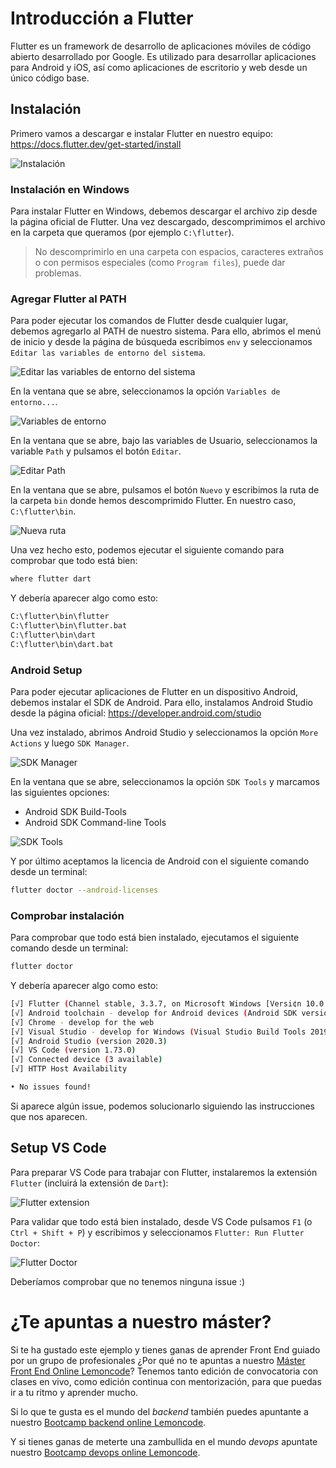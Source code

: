# Introducción a Flutter

Flutter es un framework de desarrollo de aplicaciones móviles de código abierto desarrollado por Google. Es utilizado para desarrollar aplicaciones para Android y iOS, así como aplicaciones de escritorio y web desde un único código base.

## Instalación

Primero vamos a descargar e instalar Flutter en nuestro equipo: https://docs.flutter.dev/get-started/install

![Instalación](./images/00-install.jpg)

### Instalación en Windows

Para instalar Flutter en Windows, debemos descargar el archivo zip desde la página oficial de Flutter. Una vez descargado, descomprimimos el archivo en la carpeta que queramos (por ejemplo `C:\flutter`).

> No descomprimirlo en una carpeta con espacios, caracteres extraños o con permisos especiales (como `Program files`), puede dar problemas.

### Agregar Flutter al PATH

Para poder ejecutar los comandos de Flutter desde cualquier lugar, debemos agregarlo al PATH de nuestro sistema. Para ello, abrimos el menú de inicio y desde la página de búsqueda escribimos `env` y seleccionamos `Editar las variables de entorno del sistema`.

![Editar las variables de entorno del sistema](./images/01-env-variables.jpg)

En la ventana que se abre, seleccionamos la opción `Variables de entorno...`.

![Variables de entorno](./images/02-env-variables.jpg)

En la ventana que se abre, bajo las variables de Usuario, seleccionamos la variable `Path` y pulsamos el botón `Editar`.

![Editar Path](./images/03-env-variables.jpg)

En la ventana que se abre, pulsamos el botón `Nuevo` y escribimos la ruta de la carpeta `bin` donde hemos descomprimido Flutter. En nuestro caso, `C:\flutter\bin`.

![Nueva ruta](./images/04-env-variables.jpg)

Una vez hecho esto, podemos ejecutar el siguiente comando para comprobar que todo está bien:

```bash
where flutter dart
```

Y debería aparecer algo como esto:

```bash
C:\flutter\bin\flutter
C:\flutter\bin\flutter.bat
C:\flutter\bin\dart
C:\flutter\bin\dart.bat
```

### Android Setup

Para poder ejecutar aplicaciones de Flutter en un dispositivo Android, debemos instalar el SDK de Android. Para ello, instalamos Android Studio desde la página oficial: https://developer.android.com/studio

Una vez instalado, abrimos Android Studio y seleccionamos la opción `More Actions` y luego `SDK Manager`.

![SDK Manager](./images/05-android-setup.jpg)

En la ventana que se abre, seleccionamos la opción `SDK Tools` y marcamos las siguientes opciones:

- Android SDK Build-Tools
- Android SDK Command-line Tools

![SDK Tools](./images/06-android-setup.jpg)

Y por último aceptamos la licencia de Android con el siguiente comando desde un terminal:

```bash
flutter doctor --android-licenses
```

### Comprobar instalación

Para comprobar que todo está bien instalado, ejecutamos el siguiente comando desde un terminal:

```bash
flutter doctor
```

Y debería aparecer algo como esto:

```bash
[√] Flutter (Channel stable, 3.3.7, on Microsoft Windows [Versi¢n 10.0.22000.1098], locale es-ES)
[√] Android toolchain - develop for Android devices (Android SDK version 31.0.0)
[√] Chrome - develop for the web
[√] Visual Studio - develop for Windows (Visual Studio Build Tools 2019 16.11.8)
[√] Android Studio (version 2020.3)
[√] VS Code (version 1.73.0)
[√] Connected device (3 available)
[√] HTTP Host Availability

• No issues found!
```

Si aparece algún issue, podemos solucionarlo siguiendo las instrucciones que nos aparecen.

## Setup VS Code

Para preparar VS Code para trabajar con Flutter, instalaremos la extensión `Flutter` (incluirá la extensión de `Dart`):

![Flutter extension](./images/07-vscode-extensions.jpg)

Para validar que todo está bien instalado, desde VS Code pulsamos `F1` (o `Ctrl + Shift + P`) y escribimos y seleccionamos `Flutter: Run Flutter Doctor`:

![Flutter Doctor](./images/08-vscode-flutter-doctor.jpg)

Deberíamos comprobar que no tenemos ninguna issue :)

# ¿Te apuntas a nuestro máster?

Si te ha gustado este ejemplo y tienes ganas de aprender Front End guiado por un grupo de profesionales ¿Por qué no te apuntas a nuestro [Máster Front End Online Lemoncode](https://lemoncode.net/master-frontend#inicio-banner)? Tenemos tanto edición de convocatoria con clases en vivo, como edición continua con mentorización, para que puedas ir a tu ritmo y aprender mucho.

Si lo que te gusta es el mundo del _backend_ también puedes apuntante a nuestro [Bootcamp backend online Lemoncode](https://lemoncode.net/bootcamp-backend#bootcamp-backend/inicio).

Y si tienes ganas de meterte una zambullida en el mundo _devops_ apuntate nuestro [Bootcamp devops online Lemoncode](https://lemoncode.net/bootcamp-devops#bootcamp-devops/inicio).
